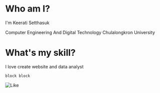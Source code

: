 # Who am I? 

I'm Keerati Setthasuk 

Computer Engineering And Digital Technology Chulalongkron University

# What's my skill?

I love create website and data analyst

```
block block
```

![Like](https://www.google.com/url?sa=i&url=https%3A%2F%2Fpantip.com%2Ftopic%2F32135595&psig=AOvVaw0N38VtrqC-jaAwAABu5PBk&ust=1724481933284000&source=images&cd=vfe&opi=89978449&ved=0CBEQjRxqFwoTCNia0fnBiogDFQAAAAAdAAAAABAE)